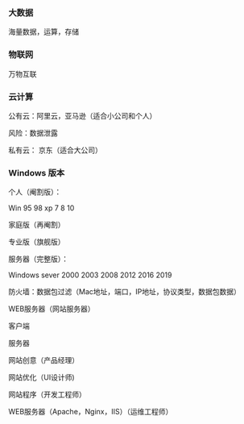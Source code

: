 ### 大数据

海量数据，运算，存储

### 物联网

万物互联

### 云计算

公有云：阿里云，亚马逊（适合小公司和个人）

风险：数据泄露

私有云： 京东（适合大公司）

### Windows 版本

个人（阉割版）：

Win 95 98 xp 7 8 10

家庭版（再阉割）

专业版（旗舰版）



服务器（完整版）：

Windows sever 2000 2003 2008 2012 2016 2019

防火墙：数据包过滤（Mac地址，端口，IP地址，协议类型，数据包数据）



WEB服务器（网站服务器）

客户端



服务器

网站创意（产品经理）

网站优化（UI设计师)

网站程序（开发工程师）

WEB服务器（Apache，Nginx，IIS）（运维工程师）




